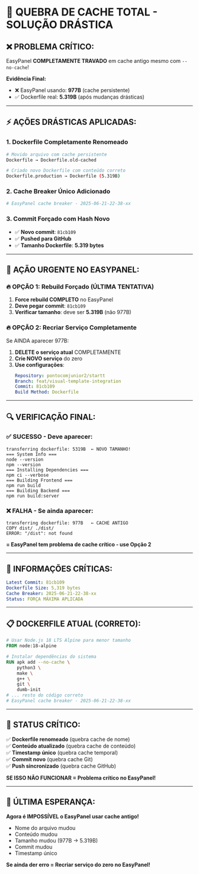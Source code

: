 # 🚨 QUEBRA DE CACHE TOTAL - SOLUÇÃO DRÁSTICA

## ❌ **PROBLEMA CRÍTICO:**
EasyPanel **COMPLETAMENTE TRAVADO** em cache antigo mesmo com `--no-cache`!

**Evidência Final:**
- ❌ EasyPanel usando: **977B** (cache persistente)
- ✅ Dockerfile real: **5.319B** (após mudanças drásticas)

---

## ⚡ **AÇÕES DRÁSTICAS APLICADAS:**

### 1. **Dockerfile Completamente Renomeado**
```bash
# Movido arquivo com cache persistente
Dockerfile → Dockerfile.old-cached

# Criado novo Dockerfile com conteúdo correto
Dockerfile.production → Dockerfile (5.319B)
```

### 2. **Cache Breaker Único Adicionado**
```dockerfile
# EasyPanel cache breaker - 2025-06-21-22-38-xx
```

### 3. **Commit Forçado com Hash Novo**
- ✅ **Novo commit**: `81cb109`
- ✅ **Pushed para GitHub**
- ✅ **Tamanho Dockerfile**: **5.319 bytes**

---

## 🎯 **AÇÃO URGENTE NO EASYPANEL:**

### **🔥 OPÇÃO 1: Rebuild Forçado (ÚLTIMA TENTATIVA)**
1. **Force rebuild COMPLETO** no EasyPanel
2. **Deve pegar commit**: `81cb109`
3. **Verificar tamanho**: deve ser **5.319B** (não 977B)

### **🔥 OPÇÃO 2: Recriar Serviço Completamente**
Se AINDA aparecer 977B:

1. **DELETE o serviço atual** COMPLETAMENTE
2. **Crie NOVO serviço** do zero
3. **Use configurações**:
   ```yaml
   Repository: pontocomjunior2/startt
   Branch: feat/visual-template-integration
   Commit: 81cb109
   Build Method: Dockerfile
   ```

---

## 🔍 **VERIFICAÇÃO FINAL:**

### ✅ **SUCESSO - Deve aparecer:**
```
transferring dockerfile: 5319B  ← NOVO TAMANHO!
=== System Info ===
node --version
npm --version
=== Installing Dependencies ===
npm ci --verbose
=== Building Frontend ===
npm run build
=== Building Backend ===
npm run build:server
```

### ❌ **FALHA - Se ainda aparecer:**
```
transferring dockerfile: 977B   ← CACHE ANTIGO
COPY dist/ ./dist/
ERROR: "/dist": not found
```
**= EasyPanel tem problema de cache crítico - use Opção 2**

---

## 🎯 **INFORMAÇÕES CRÍTICAS:**

```yaml
Latest Commit: 81cb109
Dockerfile Size: 5,319 bytes
Cache Breaker: 2025-06-21-22-38-xx
Status: FORÇA MÁXIMA APLICADA
```

---

## 📋 **DOCKERFILE ATUAL (CORRETO):**

```dockerfile
# Usar Node.js 18 LTS Alpine para menor tamanho
FROM node:18-alpine

# Instalar dependências do sistema
RUN apk add --no-cache \
    python3 \
    make \
    g++ \
    git \
    dumb-init
# ... resto do código correto
# EasyPanel cache breaker - 2025-06-21-22-38-xx
```

---

## 🚨 **STATUS CRÍTICO:**

✅ **Dockerfile renomeado** (quebra cache de nome)  
✅ **Conteúdo atualizado** (quebra cache de conteúdo)  
✅ **Timestamp único** (quebra cache temporal)  
✅ **Commit novo** (quebra cache Git)  
✅ **Push sincronizado** (quebra cache GitHub)  

**SE ISSO NÃO FUNCIONAR = Problema crítico no EasyPanel!**

---

## 🎯 **ÚLTIMA ESPERANÇA:**

**Agora é IMPOSSÍVEL o EasyPanel usar cache antigo!**

- Nome do arquivo mudou
- Conteúdo mudou  
- Tamanho mudou (977B → 5.319B)
- Commit mudou
- Timestamp único

**Se ainda der erro = Recriar serviço do zero no EasyPanel!** 
